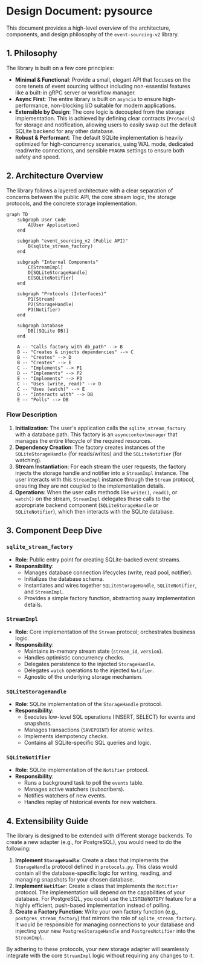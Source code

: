 # Design Document: pysource

This document provides a high-level overview of the architecture, components, and design philosophy of the `event-sourcing-v2` library.

## 1. Philosophy

The library is built on a few core principles:

*   **Minimal & Functional**: Provide a small, elegant API that focuses on the core tenets of event sourcing without including non-essential features like a built-in gRPC server or workflow manager.
*   **Async First**: The entire library is built on `asyncio` to ensure high-performance, non-blocking I/O suitable for modern applications.
*   **Extensible by Design**: The core logic is decoupled from the storage implementation. This is achieved by defining clear contracts (`Protocols`) for storage and notification, allowing users to easily swap out the default SQLite backend for any other database.
*   **Robust & Performant**: The default SQLite implementation is heavily optimized for high-concurrency scenarios, using WAL mode, dedicated read/write connections, and sensible `PRAGMA` settings to ensure both safety and speed.

## 2. Architecture Overview

The library follows a layered architecture with a clear separation of concerns between the public API, the core stream logic, the storage protocols, and the concrete storage implementation.

```mermaid
graph TD
    subgraph User Code
        A[User Application]
    end

    subgraph "event_sourcing_v2 (Public API)"
        B(sqlite_stream_factory)
    end

    subgraph "Internal Components"
        C[StreamImpl]
        D[SQLiteStorageHandle]
        E[SQLiteNotifier]
    end

    subgraph "Protocols (Interfaces)"
        P1(Stream)
        P2(StorageHandle)
        P3(Notifier)
    end

    subgraph Database
        DB[(SQLite DB)]
    end

    A -- "Calls factory with db_path" --> B
    B -- "Creates & injects dependencies" --> C
    B -- "Creates" --> D
    B -- "Creates" --> E
    C -- "Implements" --> P1
    D -- "Implements" --> P2
    E -- "Implements" --> P3
    C -- "Uses (write, read)" --> D
    C -- "Uses (watch)" --> E
    D -- "Interacts with" --> DB
    E -- "Polls" --> DB
```

### Flow Description

1.  **Initialization**: The user's application calls the `sqlite_stream_factory` with a database path. This factory is an `asynccontextmanager` that manages the entire lifecycle of the required resources.
2.  **Dependency Creation**: The factory creates instances of the `SQLiteStorageHandle` (for reads/writes) and the `SQLiteNotifier` (for watching).
3.  **Stream Instantiation**: For each stream the user requests, the factory injects the storage handle and notifier into a `StreamImpl` instance. The user interacts with this `StreamImpl` instance through the `Stream` protocol, ensuring they are not coupled to the implementation details.
4.  **Operations**: When the user calls methods like `write()`, `read()`, or `watch()` on the stream, `StreamImpl` delegates these calls to the appropriate backend component (`SQLiteStorageHandle` or `SQLiteNotifier`), which then interacts with the SQLite database.

## 3. Component Deep Dive

### `sqlite_stream_factory`

*   **Role**: Public entry point for creating SQLite-backed event streams.
*   **Responsibility**:
    *   Manages database connection lifecycles (write, read pool, notifier).
    *   Initializes the database schema.
    *   Instantiates and wires together `SQLiteStorageHandle`, `SQLiteNotifier`, and `StreamImpl`.
    *   Provides a simple factory function, abstracting away implementation details.

### `StreamImpl`

*   **Role**: Core implementation of the `Stream` protocol; orchestrates business logic.
*   **Responsibility**:
    *   Maintains in-memory stream state (`stream_id`, `version`).
    *   Handles optimistic concurrency checks.
    *   Delegates persistence to the injected `StorageHandle`.
    *   Delegates `watch` operations to the injected `Notifier`.
    *   Agnostic of the underlying storage mechanism.

### `SQLiteStorageHandle`

*   **Role**: SQLite implementation of the `StorageHandle` protocol.
*   **Responsibility**:
    *   Executes low-level SQL operations (INSERT, SELECT) for events and snapshots.
    *   Manages transactions (`SAVEPOINT`) for atomic writes.
    *   Implements idempotency checks.
    *   Contains all SQLite-specific SQL queries and logic.

### `SQLiteNotifier`

*   **Role**: SQLite implementation of the `Notifier` protocol.
*   **Responsibility**:
    *   Runs a background task to poll the `events` table.
    *   Manages active watchers (subscribers).
    *   Notifies watchers of new events.
    *   Handles replay of historical events for new watchers.

## 4. Extensibility Guide

The library is designed to be extended with different storage backends. To create a new adapter (e.g., for PostgreSQL), you would need to do the following:

1.  **Implement `StorageHandle`**: Create a class that implements the `StorageHandle` protocol defined in `protocols.py`. This class would contain all the database-specific logic for writing, reading, and managing snapshots for your chosen database.
2.  **Implement `Notifier`**: Create a class that implements the `Notifier` protocol. The implementation will depend on the capabilities of your database. For PostgreSQL, you could use the `LISTEN`/`NOTIFY` feature for a highly efficient, push-based implementation instead of polling.
3.  **Create a Factory Function**: Write your own factory function (e.g., `postgres_stream_factory`) that mirrors the role of `sqlite_stream_factory`. It would be responsible for managing connections to your database and injecting your new `PostgresStorageHandle` and `PostgresNotifier` into the `StreamImpl`.

By adhering to these protocols, your new storage adapter will seamlessly integrate with the core `StreamImpl` logic without requiring any changes to it.
